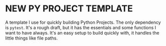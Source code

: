 # NEW PY PROJECT TEMPLATE

A template I use for quickly building Python Projects. The only dependency is `pytest`.
It's a rough draft, but it has the essentials and some functions I want to have always. 
It's an easy setup to build quickly with, it handles the little things like file paths.